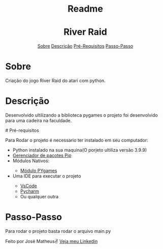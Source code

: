 <h1 align = "center">Readme</h1>
<h1 align = "center">River Raid</h1>
<p align = "center ">
    <a href="#Sobre">Sobre</a>
    <a href="#Descrição">Descrição</a>
    <a href="#Pré-requisitos">Pré-Requisitos</a>
    <a href="#Passo-Passo">Passo-Passo</a>
</p>

# Sobre
<p id = "Sobre">Criação do jogo River Raid do atari com python.</p>

# Descrição 
<p>Desenvolvido ultilizando a biblioteca pygames o projeto foi desenvolvido para uma cadeira na faculdade.</p>
# Pré-requisitos 
<p>Para Rodar o projeto é necessario ter instalado em seu computador:</p>
    <ul>
        <li>Python instalado na sua maquina(O porjeto ultiliza versão 3.9.9)</li>
        <li><a href="https://pypi.org/project/pip/">Gerenciador de pacotes Pip</a></li>
        <li>Módulos Nativos:</li>
            <ul>
                <li><a href = "https://www.pygame.org/news">Módulo PYgames</a></li>
                </ul>
        <li>Uma IDE para executar o projeto</li>
            <ul>
                <li><a href="https://code.visualstudio.com/download">VsCode</a></li>
                <li><a href="https://www.jetbrains.com/pt-br/pycharm/download">Pycharm</a></li>
                <li>Ou qualquer outra </li>
            </ul>
    </ul>

# Passo-Passo
<p>Para rodar o projeto basta rodar o arquivo main.py</p>

<p>Feito por José Matheus✌ <a href = "https://www.linkedin.com/in/josé-matheus-de-lima-27706a1b6/">Veja meu Linkedin</a></p>
